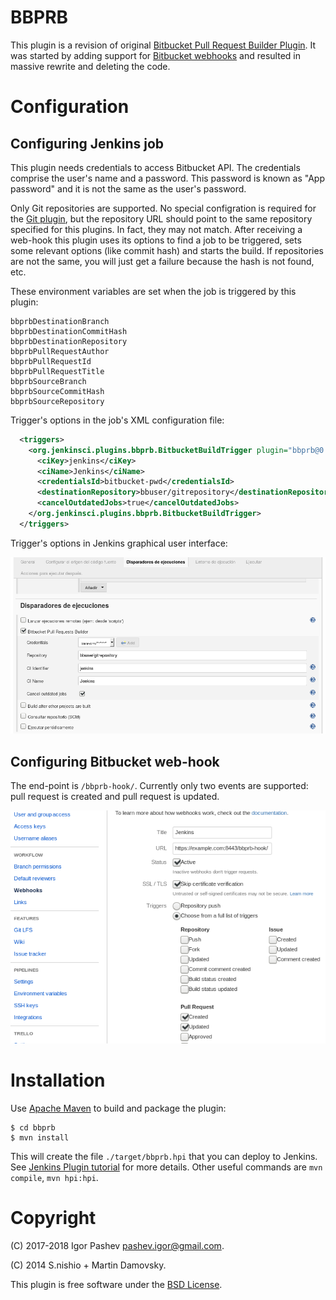 BBPRB
=====

This plugin is a revision of original [Bitbucket Pull Request Builder Plugin](https://wiki.jenkins.io/display/JENKINS/Bitbucket+pullrequest+builder+plugin).
It was started by adding support for [Bitbucket webhooks](https://confluence.atlassian.com/bitbucket/manage-webhooks-735643732.html)
and resulted in massive rewrite and deleting the code.


Configuration
=============

Configuring Jenkins job
-----------------------

This plugin needs credentials to access Bitbucket API. The credentials comprise
the user's name and a password. This password is known as "App password" and
it is not the same as the user's password.

Only Git repositories are supported.  No special configration is required
for the [Git plugin](https://plugins.jenkins.io/git), but the repository URL
should point to the same repository specified for this plugins.  In fact,
they may not match. After receiving a web-hook this plugin uses its options
to find a job to be triggered, sets some relevant options (like commit hash)
and starts the build. If repositories are not the same, you will just get a
failure because the hash is not found, etc.

These environment variables are set when the job is triggered by this plugin:

```
bbprbDestinationBranch
bbprbDestinationCommitHash
bbprbDestinationRepository
bbprbPullRequestAuthor
bbprbPullRequestId
bbprbPullRequestTitle
bbprbSourceBranch
bbprbSourceCommitHash
bbprbSourceRepository
```


Trigger's options in the job's XML configuration file:

```xml
  <triggers>
    <org.jenkinsci.plugins.bbprb.BitbucketBuildTrigger plugin="bbprb@0.1.0">
      <ciKey>jenkins</ciKey>
      <ciName>Jenkins</ciName>
      <credentialsId>bitbucket-pwd</credentialsId>
      <destinationRepository>bbuser/gitrepository</destinationRepository>
      <cancelOutdatedJobs>true</cancelOutdatedJobs>
    </org.jenkinsci.plugins.bbprb.BitbucketBuildTrigger>
  </triggers>

```

Trigger's options in Jenkins graphical user interface:

![Jenkins trigger configuration](./screenshots/bbprb-config.png)


Configuring Bitbucket web-hook
------------------------------

The end-point is `/bbprb-hook/`. Currently only two events are supported:
pull request is created and pull request is updated.

![Bitbucket web-hook configuration](./screenshots/bb-hook.png)


Installation
============

Use [Apache Maven](https://maven.apache.org/) to build and package the plugin:

```
$ cd bbprb
$ mvn install

```

This will create the file `./target/bbprb.hpi` that you can deploy to Jenkins.
See [Jenkins Plugin tutorial](https://wiki.jenkins.io/display/JENKINS/Plugin+tutorial) for more details.
Other useful commands are `mvn compile`, `mvn hpi:hpi`.


Copyright
=========

(C) 2017-2018 Igor Pashev <pashev.igor@gmail.com>.

(C) 2014 S.nishio + Martin Damovsky.

This plugin is free software under the [BSD License](./COPYING).

